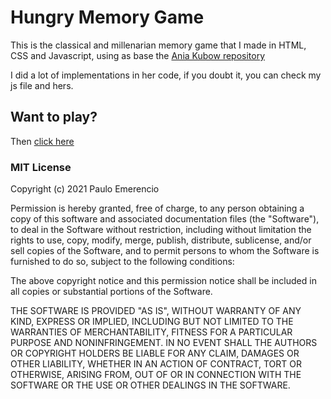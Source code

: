 # Hungry  Memory Game

This is the classical and millenarian memory game that I made in HTML, CSS and Javascript, using as base the [Ania Kubow repository](https://github.com/kubowania/memory-game)

I did a lot of implementations in her code, if you doubt it, you can check my js file and hers.

## Want to play?

Then [click here](https://paulo-emerencio.github.io/Hungry-Memory-Game)



### MIT License

Copyright (c) 2021 Paulo Emerencio

Permission is hereby granted, free of charge, to any person obtaining a copy
of this software and associated documentation files (the "Software"), to deal
in the Software without restriction, including without limitation the rights
to use, copy, modify, merge, publish, distribute, sublicense, and/or sell
copies of the Software, and to permit persons to whom the Software is
furnished to do so, subject to the following conditions:

The above copyright notice and this permission notice shall be included in all
copies or substantial portions of the Software.

THE SOFTWARE IS PROVIDED "AS IS", WITHOUT WARRANTY OF ANY KIND, EXPRESS OR
IMPLIED, INCLUDING BUT NOT LIMITED TO THE WARRANTIES OF MERCHANTABILITY,
FITNESS FOR A PARTICULAR PURPOSE AND NONINFRINGEMENT. IN NO EVENT SHALL THE
AUTHORS OR COPYRIGHT HOLDERS BE LIABLE FOR ANY CLAIM, DAMAGES OR OTHER
LIABILITY, WHETHER IN AN ACTION OF CONTRACT, TORT OR OTHERWISE, ARISING FROM,
OUT OF OR IN CONNECTION WITH THE SOFTWARE OR THE USE OR OTHER DEALINGS IN THE
SOFTWARE.
